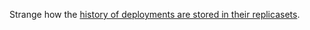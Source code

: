 
Strange how the [history of deployments are stored in their replicasets](http://kubernetes.io/docs/user-guide/deployments/#revision-history-limit).
